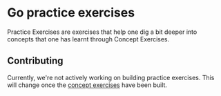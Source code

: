 # Go practice exercises

Practice Exercises are exercises that help one dig a bit deeper into concepts that one has learnt through Concept Exercises.

## Contributing

Currently, we're not actively working on building practice exercises. This will change once the [concept exercises][exercises-concept] have been built.

[exercises-concept]: ../concept/README.md
